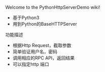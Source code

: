 Welcome to the PythonHttpServerDemo wiki!
* 基于Python3
* 用到Python的BaseHTTPServer

功能描述
* 根据Http Request，截取参数
* 简单验证用户名，密码
* 调用相应的RPC API，返回结果
* 可以指定http 端口

